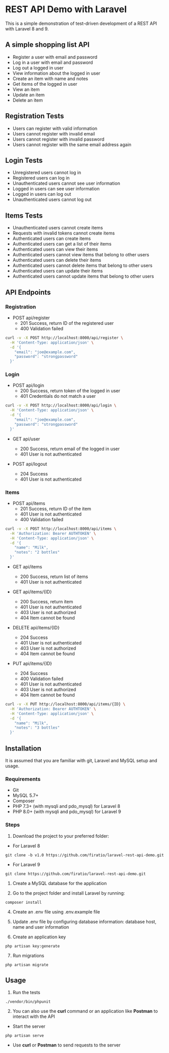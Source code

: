 # REST API Demo with Laravel
This is a simple demonstration of test-driven development of a REST API with Laravel 8 and 9.

## A simple shopping list API
- Register a user with email and password
- Log in a user with email and password
- Log out a logged in user
- View information about the logged in user
- Create an item with name and notes
- Get items of the logged in user
- View an item
- Update an item
- Delete an item

## Registration Tests
- Users can register with valid information
- Users cannot register with invalid email
- Users cannot register with invalid password
- Users cannot register with the same email address again

## Login Tests
- Unregistered users cannot log in
- Registered users can log in
- Unauthenticated users cannot see user information
- Logged in users can see user information
- Logged in users can log out
- Unauthenticated users cannot log out

## Items Tests
- Unauthenticated users cannot create items
- Requests with invalid tokens cannot create items
- Authenticated users can create items
- Authenticated users can get a list of their items
- Authenticated users can view their items
- Authenticated users cannot view items that belong to other users
- Authenticated users can delete their items
- Authenticated users cannot delete items that belong to other users
- Authenticated users can update their items
- Authenticated users cannot update items that belong to other users

## API Endpoints
### Registration
- POST api/register
    - 201 Success, return ID of the registered user
    - 400 Validation failed

```bash
curl -v -X POST http://localhost:8000/api/register \
  -H 'Content-Type: application/json' \
  -d '{
	"email": "joe@example.com",
	"password": "strongpassword"
  }'
```

### Login
- POST api/login
    - 200 Success, return token of the logged in user
    - 401 Credentials do not match a user

```bash
curl -v -X POST http://localhost:8000/api/login \
  -H 'Content-Type: application/json' \
  -d '{
	"email": "joe@example.com",
	"password": "strongpassword"
  }'
```

- GET api/user
    - 200 Success, return email of the logged in user
    - 401 User is not authenticated

- POST api/logout
    - 204 Success
    - 401 User is not authenticated

### Items
- POST api/items
    - 201 Success, return ID of the item
    - 401 User is not authenticated
    - 400 Validation failed

```bash
curl -v -X POST http://localhost:8000/api/items \
  -H 'Authorization: Bearer AUTHTOKEN' \
  -H 'Content-Type: application/json' \
  -d '{
	"name": "Milk",
	"notes": "2 bottles"
  }'
```

- GET api/items
    - 200 Success, return list of items
    - 401 User is not authenticated

- GET api/items/{ID}
    - 200 Success, return item
    - 401 User is not authenticated
    - 403 User is not authorized
    - 404 Item cannot be found

- DELETE api/items/{ID}
    - 204 Success
    - 401 User is not authenticated
    - 403 User is not authorized
    - 404 Item cannot be found

- PUT api/items/{ID}
    - 204 Success
    - 400 Validation failed
    - 401 User is not authenticated
    - 403 User is not authorized
    - 404 Item cannot be found

```bash
curl -v -X PUT http://localhost:8000/api/items/{ID} \
  -H 'Authorization: Bearer AUTHTOKEN' \
  -H 'Content-Type: application/json' \
  -d '{
	"name": "Milk",
	"notes": "3 bottles"
  }'
```

## Installation
It is assumed that you are familiar with git, Laravel and MySQL setup and usage.

### Requirements
- Git
- MySQL 5.7+
- Composer
- PHP 7.3+ (with mysqli and pdo_mysql) for Laravel 8
- PHP 8.0+ (with mysqli and pdo_mysql) for Laravel 9

### Steps
1. Download the project to your preferred folder:
- For Laravel 8
```
git clone -b v1.0 https://github.com/firatio/laravel-rest-api-demo.git
```

- For Laravel 9
```
git clone https://github.com/firatio/laravel-rest-api-demo.git
```

1. Create a MySQL database for the application
 
2. Go to the project folder and install Laravel by running:
```
composer install
```

4. Create an .env file using .env.example file

5. Update .env file by configuring database information: database host, name and user information

6. Create an application key
```
php artisan key:generate
```

7. Run migrations
```
php artisan migrate
```

## Usage

1. Run the tests
```
./vendor/bin/phpunit
```

2. You can also use the <b>curl</b> command  or an application like <b>Postman</b> to interact with the API
- Start the server

```
php artisan serve
```

- Use <b>curl</b> or <b>Postman</b> to send requests to the server